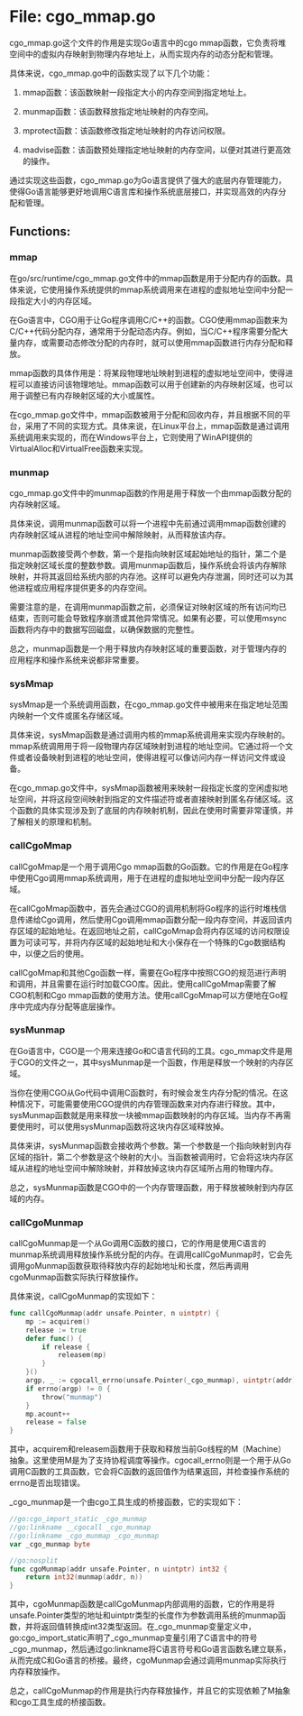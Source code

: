 # File: cgo_mmap.go

cgo_mmap.go这个文件的作用是实现Go语言中的cgo mmap函数，它负责将堆空间中的虚拟内存映射到物理内存地址上，从而实现内存的动态分配和管理。

具体来说，cgo_mmap.go中的函数实现了以下几个功能：

1. mmap函数：该函数映射一段指定大小的内存空间到指定地址上。

2. munmap函数：该函数释放指定地址映射的内存空间。

3. mprotect函数：该函数修改指定地址映射的内存访问权限。

4. madvise函数：该函数预处理指定地址映射的内存空间，以便对其进行更高效的操作。

通过实现这些函数，cgo_mmap.go为Go语言提供了强大的底层内存管理能力，使得Go语言能够更好地调用C语言库和操作系统底层接口，并实现高效的内存分配和管理。

## Functions:

### mmap

在go/src/runtime/cgo_mmap.go文件中的mmap函数是用于分配内存的函数。具体来说，它使用操作系统提供的mmap系统调用来在进程的虚拟地址空间中分配一段指定大小的内存区域。

在Go语言中，CGO用于让Go程序调用C/C++的函数。CGO使用mmap函数来为C/C++代码分配内存，通常用于分配动态内存。例如，当C/C++程序需要分配大量内存，或需要动态修改分配的内存时，就可以使用mmap函数进行内存分配和释放。

mmap函数的具体作用是：将某段物理地址映射到进程的虚拟地址空间中，使得进程可以直接访问该物理地址。mmap函数可以用于创建新的内存映射区域，也可以用于调整已有内存映射区域的大小或属性。

在cgo_mmap.go文件中，mmap函数被用于分配和回收内存，并且根据不同的平台，采用了不同的实现方式。具体来说，在Linux平台上，mmap函数是通过调用系统调用来实现的，而在Windows平台上，它则使用了WinAPI提供的VirtualAlloc和VirtualFree函数来实现。



### munmap

cgo_mmap.go文件中的munmap函数的作用是用于释放一个由mmap函数分配的内存映射区域。

具体来说，调用munmap函数可以将一个进程中先前通过调用mmap函数创建的内存映射区域从进程的地址空间中解除映射，从而释放该内存。

munmap函数接受两个参数，第一个是指向映射区域起始地址的指针，第二个是指定映射区域长度的整数参数。调用munmap函数后，操作系统会将该内存解除映射，并将其返回给系统内部的内存池。这样可以避免内存泄漏，同时还可以为其他进程或应用程序提供更多的内存空间。

需要注意的是，在调用munmap函数之前，必须保证对映射区域的所有访问均已结束，否则可能会导致程序崩溃或其他异常情况。如果有必要，可以使用msync函数将内存中的数据写回磁盘，以确保数据的完整性。

总之，munmap函数是一个用于释放内存映射区域的重要函数，对于管理内存的应用程序和操作系统来说都非常重要。



### sysMmap

sysMmap是一个系统调用函数，在cgo_mmap.go文件中被用来在指定地址范围内映射一个文件或匿名存储区域。

具体来说，sysMmap函数是通过调用内核的mmap系统调用来实现内存映射的。mmap系统调用用于将一段物理内存区域映射到进程的地址空间。它通过将一个文件或者设备映射到进程的地址空间，使得进程可以像访问内存一样访问文件或设备。

在cgo_mmap.go文件中，sysMmap函数被用来映射一段指定长度的空闲虚拟地址空间，并将这段空间映射到指定的文件描述符或者直接映射到匿名存储区域。这个函数的具体实现涉及到了底层的内存映射机制，因此在使用时需要非常谨慎，并了解相关的原理和机制。



### callCgoMmap

callCgoMmap是一个用于调用Cgo mmap函数的Go函数。它的作用是在Go程序中使用Cgo调用mmap系统调用，用于在进程的虚拟地址空间中分配一段内存区域。

在callCgoMmap函数中，首先会通过CGO的调用机制将Go程序的运行时堆栈信息传递给Cgo调用，然后使用Cgo调用mmap函数分配一段内存空间，并返回该内存区域的起始地址。在返回地址之前，callCgoMmap会将内存区域的访问权限设置为可读可写，并将内存区域的起始地址和大小保存在一个特殊的Cgo数据结构中，以便之后的使用。

callCgoMmap和其他Cgo函数一样，需要在Go程序中按照CGO的规范进行声明和调用，并且需要在运行时加载CGO库。因此，使用callCgoMmap需要了解CGO机制和Cgo mmap函数的使用方法。使用callCgoMmap可以方便地在Go程序中完成内存分配等底层操作。



### sysMunmap

在Go语言中，CGO是一个用来连接Go和C语言代码的工具。cgo_mmap文件是用于CGO的文件之一，其中sysMunmap是一个函数，作用是释放一个映射的内存区域。

当你在使用CGO从Go代码中调用C函数时，有时候会发生内存分配的情况。在这种情况下，可能需要使用CGO提供的内存管理函数来对内存进行释放。其中，sysMunmap函数就是用来释放一块被mmap函数映射的内存区域。当内存不再需要使用时，可以使用sysMunmap函数将这块内存区域释放掉。

具体来讲，sysMunmap函数会接收两个参数。第一个参数是一个指向映射到内存区域的指针，第二个参数是这个映射的大小。当函数被调用时，它会将这块内存区域从进程的地址空间中解除映射，并释放掉这块内存区域所占用的物理内存。

总之，sysMunmap函数是CGO中的一个内存管理函数，用于释放被映射到内存区域的内存。



### callCgoMunmap

callCgoMunmap是一个从Go调用C函数的接口，它的作用是使用C语言的munmap系统调用释放操作系统分配的内存。在调用callCgoMunmap时，它会先调用goMunmap函数获取待释放内存的起始地址和长度，然后再调用cgoMunmap函数实际执行释放操作。

具体来说，callCgoMunmap的实现如下：

```go
func callCgoMunmap(addr unsafe.Pointer, n uintptr) {
    mp := acquirem()
    release := true
    defer func() {
        if release {
            releasem(mp)
        }
    }()
    argp, _ := cgocall_errno(unsafe.Pointer(_cgo_munmap), uintptr(addr), n)
    if errno(argp) != 0 {
        throw("munmap")
    }
    mp.acount++
    release = false
}
```

其中，acquirem和releasem函数用于获取和释放当前Go线程的M（Machine）抽象。这里使用M是为了支持协程调度等操作。cgocall_errno则是一个用于从Go调用C函数的工具函数，它会将C函数的返回值作为结果返回，并检查操作系统的errno是否出现错误。

_cgo_munmap是一个由cgo工具生成的桥接函数，它的实现如下：

```go
//go:cgo_import_static _cgo_munmap
//go:linkname __cgocall _cgo_munmap
//go:linkname _cgo_munmap _cgo_munmap
var _cgo_munmap byte

//go:nosplit
func cgoMunmap(addr unsafe.Pointer, n uintptr) int32 {
    return int32(munmap(addr, n))
}
```

其中，cgoMunmap函数是callCgoMunmap内部调用的函数，它的作用是将unsafe.Pointer类型的地址和uintptr类型的长度作为参数调用系统的munmap函数，并将返回值转换成int32类型返回。在_cgo_munmap变量定义中，go:cgo_import_static声明了_cgo_munmap变量引用了C语言中的符号_cgo_munmap，然后通过go:linkname将C语言符号和Go语言函数名建立联系，从而完成C和Go语言的桥接。最终，cgoMunmap会通过调用munmap实际执行内存释放操作。

总之，callCgoMunmap的作用是执行内存释放操作，并且它的实现依赖了M抽象和cgo工具生成的桥接函数。



